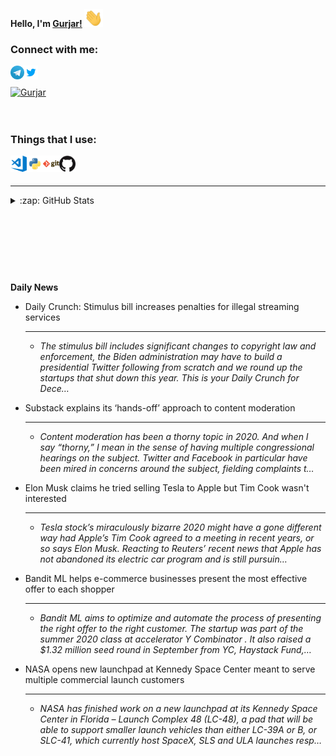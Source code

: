 #### Hello, I'm [Gurjar!](https://GurjarKing.github.io) <img src="https://raw.githubusercontent.com/ABSphreak/ABSphreak/master/gifs/Hi.gif" width="30px"></h2>


### Connect with me:

[<img align="left" alt="Gurjar | Telegram" width="22px" src="https://raw.githubusercontent.com/github/explore/80688e429a7d4ef2fca1e82350fe8e3517d3494d/topics/telegram/telegram.png" />][Telegram]
[<img align="left" alt="Gurjar | Twitter" width="22px" src="https://raw.githubusercontent.com/github/explore/80688e429a7d4ef2fca1e82350fe8e3517d3494d/topics/twitter/twitter.png" />][Twitter]
<br >
<br >
<a href="https://github.com/GurjarKing"><img src="https://komarev.com/ghpvc/?username=GurjarKing" alt="Gurjar" /></a> <br />
<br />
<br />
<!-- <br >

![](https://visitor-badge.glitch.me/badge?page_id=GurjarKing)

<br /> -->

### Things that I use:

[<img align="left" alt="Visual Studio Code" width="26px" src="https://raw.githubusercontent.com/github/explore/80688e429a7d4ef2fca1e82350fe8e3517d3494d/topics/visual-studio-code/visual-studio-code.png" />][VSCode]
[<img align="left" alt="Python" width="26px" src="https://raw.githubusercontent.com/github/explore/80688e429a7d4ef2fca1e82350fe8e3517d3494d/topics/python/python.png" />][Python]
[<img align="left" alt="Git" width="26px" src="https://raw.githubusercontent.com/github/explore/80688e429a7d4ef2fca1e82350fe8e3517d3494d/topics/git/git.png" />][Git]
[<img align="left" alt="GitHub" width="26px" src="https://raw.githubusercontent.com/github/explore/78df643247d429f6cc873026c0622819ad797942/topics/github/github.png" />][Github]

<br />
<br />

---
<details>
  <summary>:zap: GitHub Stats</summary>

<img align="left" alt="Gurjar's Github Stats" src="https://github-readme-stats.vercel.app/api?username=GurjarKing&show_icons=true&hide_border=true&count_private=true&include_all_commit=true&theme=algolia" />

</details>

<!-- ### 🔔 My latest tweet
<a href="https://twitter.com/Gurjar_King43" target="_blank">
	<img src="https://github.com/GurjarKing/GurjarKing/raw/master/tweet.png" width="70%" align="center" alt="Click to view on Twitter" title="My latest tweet, as an image"/>
</a> -->
<br>

<pre>

</pre>

<!-- **Quote of the hour:**

{qoth}

~ {qoth_author}
<pre>

</pre> -->
<br>
<pre>


</pre>
<strong>Daily News</strong>
  
  - Daily Crunch: Stimulus bill increases penalties for illegal streaming services
     <hr/>
     
      - *The stimulus bill includes significant changes to copyright law and enforcement, the Biden administration may have to build a presidential Twitter following from scratch and we round up the startups that shut down this year. This is your Daily Crunch for Dece…*
     
  - Substack explains its ‘hands-off’ approach to content moderation
      <hr/>
      
      - *Content moderation has been a thorny topic in 2020. And when I say “thorny,” I mean in the sense of having multiple congressional hearings on the subject. Twitter and Facebook in particular have been mired in concerns around the subject, fielding complaints t…*
      
  - Elon Musk claims he tried selling Tesla to Apple but Tim Cook wasn't interested
      <hr/>
      
      - *Tesla stock’s miraculously bizarre 2020 might have a gone different way had Apple’s Tim Cook agreed to a meeting in recent years, or so says Elon Musk. Reacting to Reuters’ recent news that Apple has not abandoned its electric car program and is still pursuin…*
      
  - Bandit ML helps e-commerce businesses present the most effective offer to each shopper
      <hr/>
      
      - *Bandit ML aims to optimize and automate the process of presenting the right offer to the right customer. The startup was part of the summer 2020 class at accelerator Y Combinator . It also raised a $1.32 million seed round in September from YC, Haystack Fund,…*
       
  - NASA opens new launchpad at Kennedy Space Center meant to serve multiple commercial launch customers
      <hr/>
       
       - *NASA has finished work on a new launchpad at its Kennedy Space Center in Florida – Launch Complex 48 (LC-48), a pad that will be able to support smaller launch vehicles than either LC-39A or B, or SLC-41, which currently host SpaceX, SLS and ULA launches resp…*
      

<br />

[VSCode]: https://code.visualstudio.com/
[Python]: https://www.python.org/
[Git]: https://git-scm.com/
[Github]: https://github.com/
[Telegram]: https://t.me/Gurjar_King/
[Twitter]: https://twitter.com/Gurjar_King43/
